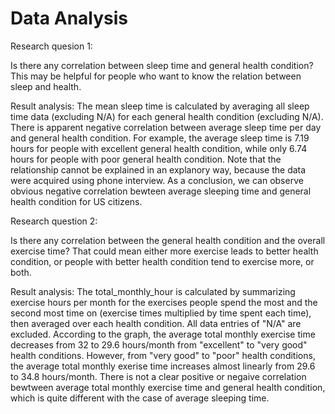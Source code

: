 # Data Analysis

Research quesion 1:

Is there any correlation between sleep time and general health condition? 
This may be helpful for people who want to know the relation between sleep and health.

Result analysis: The mean sleep time is calculated by averaging all sleep time data (excluding N/A) for each general health condition
(excluding N/A). There is apparent negative correlation between average sleep time per day and general health condition. 
For example, the average sleep time is 7.19 hours for people with excellent general health condition, while only 6.74 hours for people with poor general health condition. 
Note that the relationship cannot be explained in an explanory way, because the data were acquired using phone interview. 
As a conclusion, we can observe obvious negative correlation bewteen average sleeping time and general health condition for US citizens.
 
Research question 2: 

Is there any correlation between the general health condition and the overall exercise time? That could mean either more exercise leads to better health condition, 
or people with better health condition tend to exercise more, or both.

Result analysis: The total_monthly_hour is calculated by summarizing exercise hours per month for the exercises 
people spend the most and the second most time on (exercise times multiplied by time spent each time), then averaged over each health condition. 
All data entries of "N/A" are excluded.
According to the graph, the average total monthly exercise time decreases from 32 to 29.6 hours/month from "excellent" to "very good" 
health conditions. However, from "very good" to "poor" health conditions, the average total monthly exerise time increases almost linearly from 29.6 to 34.8 hours/month. 
There is not a clear positive or negaive correlation bewtween average total monthly exercise time and general health condition, which is quite different with the case of average sleeping time.

